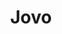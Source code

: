 ---
codehost: https://github.com/jovotech/jovo-framework
linkedin: https://linkedin.com/company/jovotech
logohandle: jovotech
sort: jovo
title: Jovo
twitter: https://x.com/jovotech
website: https://www.jovo.tech/
youtube: https://youtube.com/c/jovotech
---